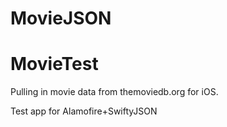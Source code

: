 # MovieJSON



<h1>MovieTest</h1>

<p>Pulling in movie data from themoviedb.org for iOS.</p>
<p>Test app for Alamofire+SwiftyJSON</p>
